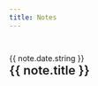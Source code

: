 ```yaml
---
title: Notes
---
```


<script setup lang="ts">
import { data } from '/data/notes.data'

function getDateTime(time: number) {
  return new Date(time).toISOString()
}
</script>

<ul class="blog-list">
  <li class="blog-entry" v-for="note of data">
    <article>
      <time :datetime="getDateTime(note.date.time)">{{
        note.date.string
      }}</time>
      <h2 class="title">
        <a :href="note.url">{{ note.title }}</a>
      </h2>
    </article>
  </li>
</ul>

<style scoped>
.blog-list {
  list-style-type: none;
  padding: 0;
}
.blog-entry {
  margin-top: 3em;
  border-bottom: 1px solid var(--vp-c-divider);
}
.blog-entry time {
  font-size: 14px;
}
.title {
  border: none;
  margin-top: 0;
  padding-top: 0;
  font-size: 22px;
}
.title a {
  font-weight: 600;
  text-decoration: none;
}
</style>

